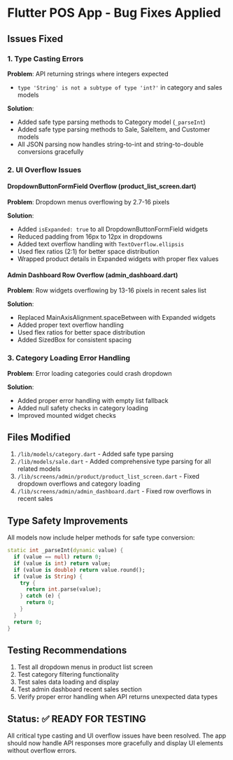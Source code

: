 # Flutter POS App - Bug Fixes Applied

## Issues Fixed

### 1. Type Casting Errors
**Problem**: API returning strings where integers expected
- `type 'String' is not a subtype of type 'int?'` in category and sales models

**Solution**: 
- Added safe type parsing methods to Category model (`_parseInt`)
- Added safe type parsing methods to Sale, SaleItem, and Customer models
- All JSON parsing now handles string-to-int and string-to-double conversions gracefully

### 2. UI Overflow Issues

#### DropdownButtonFormField Overflow (product_list_screen.dart)
**Problem**: Dropdown menus overflowing by 2.7-16 pixels

**Solution**:
- Added `isExpanded: true` to all DropdownButtonFormField widgets
- Reduced padding from 16px to 12px in dropdowns
- Added text overflow handling with `TextOverflow.ellipsis`
- Used flex ratios (2:1) for better space distribution
- Wrapped product details in Expanded widgets with proper flex values

#### Admin Dashboard Row Overflow (admin_dashboard.dart)
**Problem**: Row widgets overflowing by 13-16 pixels in recent sales list

**Solution**:
- Replaced MainAxisAlignment.spaceBetween with Expanded widgets
- Added proper text overflow handling
- Used flex ratios for better space distribution
- Added SizedBox for consistent spacing

### 3. Category Loading Error Handling
**Problem**: Error loading categories could crash dropdown

**Solution**:
- Added proper error handling with empty list fallback
- Added null safety checks in category loading
- Improved mounted widget checks

## Files Modified

1. `/lib/models/category.dart` - Added safe type parsing
2. `/lib/models/sale.dart` - Added comprehensive type parsing for all related models
3. `/lib/screens/admin/product/product_list_screen.dart` - Fixed dropdown overflows and category loading
4. `/lib/screens/admin/admin_dashboard.dart` - Fixed row overflows in recent sales

## Type Safety Improvements

All models now include helper methods for safe type conversion:

```dart
static int _parseInt(dynamic value) {
  if (value == null) return 0;
  if (value is int) return value;
  if (value is double) return value.round();
  if (value is String) {
    try {
      return int.parse(value);
    } catch (e) {
      return 0;
    }
  }
  return 0;
}
```

## Testing Recommendations

1. Test all dropdown menus in product list screen
2. Test category filtering functionality
3. Test sales data loading and display
4. Test admin dashboard recent sales section
5. Verify proper error handling when API returns unexpected data types

## Status: ✅ READY FOR TESTING

All critical type casting and UI overflow issues have been resolved. The app should now handle API responses more gracefully and display UI elements without overflow errors.
